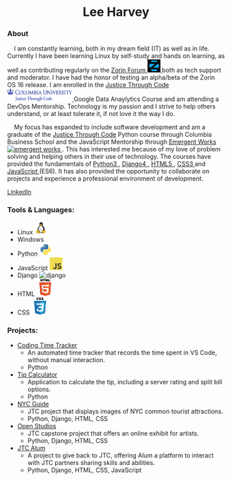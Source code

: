 # <div align="center">Lee Harvey</div>
<div>
<h3>About</h3>
<p>&nbsp;&nbsp;&nbsp;&nbsp;I am constantly learning, both in my dream field (IT) as well as in life. Currently I have been learning Linux by self-study and hands on learning, as well as contributing regularly on the <a href="https://forum.zorin.com/">Zorin Forum <img src="./ZorinImage.png" alt="zorin" width="30" height="30"/> </a> both as tech support and moderator. I have had the honor of testing an alpha/beta of the Zorin OS 16 release. I am enrolled in the <a href="https://centerforjustice.columbia.edu/justicethroughcode" target="_blank" rel="noreferrer">Justice Through Code  <img src="./columbia-long-logo.jpeg" alt="jtc" width="150" height="30"/> </a> Google Data Anaylytics Course and am attending a DevOps Mentorship.  Technology is my passion and I strive to help others understand, or at least tolerate it, if not love it the way I do.

&nbsp;&nbsp;&nbsp;&nbsp;My focus has expanded to include software development and am a graduate of the [Justice Through Code](https://centerforjustice.columbia.edu/justicethroughcode) Python course through Columbia Business School and the JavaScript Mentorship through <a href="https://emergentworks.org/" target="_blank" rel="noreferrer">Emergent Works <img src="https://emergentworks.org/static/logo--horizontal-0a8411dce1d3d5d67be050accbbc639b.png" alt="emergent works" width="150" height="30"/> </a>. This has interested me because of my love of problem solving and helping others in their use of technology. The courses have provided the fundamentals of <a href="https://www.python.org" target="_blank" rel="noreferrer">Python3 </a>, <a href="https://docs.djangoproject.com/en/4.1/" target="_blank" rel="noreferrer">Django4 </a>, <a href="https://www.w3.org/html/" target="_blank" rel="noreferrer">HTML5 </a>, <a href="https://www.w3schools.com/css/" target="_blank" rel="noreferrer">CSS3 </a> and <a href="https://developer.mozilla.org/en-US/docs/Web/JavaScript" target="_blank" rel="noreferrer">JavaScript </a> (ES6). It has also provided the opportunity to collaborate on projects and experience a professional environment of development.</p>
</div>
<a href="https://www.linkedin.com/in/lee-harvey-jr/" target="_blank" rel="noreferrer">LinkedIn</a>

### Tools & Languages:
  - Linux <img src="./linux.svg" alt="linux" width="30" height="30"/>
  - Windows
  - Python <img src="https://raw.githubusercontent.com/devicons/devicon/master/icons/python/python-original.svg" alt="python" width="30" height="30"/>
  - JavaScript <img src="https://raw.githubusercontent.com/devicons/devicon/master/icons/javascript/javascript-original.svg" alt="javascript" width="30" height="30"/>
  - Django <img src="https://static.djangoproject.com/img/logos/django-logo-positive.png" alt="django" width="50" height="20"/>
  - HTML <img src="https://raw.githubusercontent.com/devicons/devicon/master/icons/html5/html5-original-wordmark.svg" alt="html5" width="40" height="40"/>
  - CSS <img src="https://raw.githubusercontent.com/devicons/devicon/master/icons/css3/css3-original-wordmark.svg" alt="css3" width="40" height="40"/>

### Projects:
  - [Coding Time Tracker](https://github.com/VirtDev337/CodingTimeTracker/blob/main/README.md)
    - An automated time tracker that records the time spent in VS Code, without manual interaction.
    - Python
  - [Tip Calculator](https://github.com/VirtDev337/App_Project_Tip_Calculator)
    - Application to calculate the tip, including a server rating and split bill options.
    - Python
  - [NYC Guide](https://github.com/VirtDev337/NYC-Guide)
    - JTC project that displays images of NYC common tourist attractions.
    - Python, Django, HTML, CSS
  - [Open Studios](https://github.com/VirtDev337/open-studios)
    - JTC capstone project that offers an online exhibit for artists.
    - Python, Django, HTML, CSS
  - [JTC Alum](https://github.com/VirtDev337/JTCAlum)
    - A project to give back to JTC, offering Alum a platform to interact with JTC partners sharing skills and abilities.
    - Python, Django, HTML, CSS, JavaScript



<!--
**VirtDev337/VirtDev337** is a ✨ _special_ ✨ repository because its `README.md` (this file) appears on your GitHub profile.

Here are some ideas to get you started:

- 🔭 I’m currently working on ...
- 🌱 I’m currently learning ...
- 👯 I’m looking to collaborate on ...
- 🤔 I’m looking for help with ...
- 💬 Ask me about ...
- 📫 How to reach me: ...
- 😄 Pronouns: ...
- ⚡ Fun fact: ...
-->

